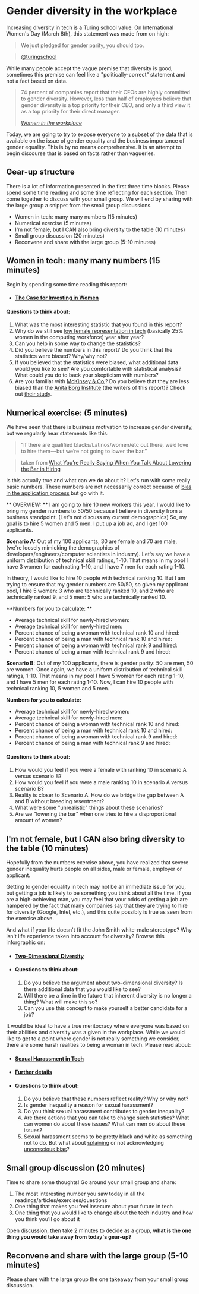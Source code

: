 # Gender diversity in the workplace
Increasing diversity in tech is a Turing school value. On International Women's Day (March 8th), this statement was made from on high:
> We just pledged for gender parity, you should too.

>[@turingschool](https://twitter.com/turingschool/status/707283757875617792)

While many people accept the vague premise that diversity is good, sometimes this premise can feel like a "politically-correct" statement and not a fact based on data.
>74 percent of companies report that their CEOs are highly committed to gender diversity. However, less than half of employees believe that gender diversity is a top priority for their CEO, and only a third view it as a top priority for their direct manager.
>
>[*Women in the workplace*](http://womenintheworkplace.com/)

Today, we are going to try to expose everyone to a subset of the data that is available on the issue of gender equality and the business importance of gender equality. This is by no means comprehensive. It is an attempt to begin discourse that is based on facts rather than vagueries.

## Gear-up structure
There is a lot of information presented in the first three time blocks. Please spend some time reading and some time reflecting for each section. Then come together to discuss with your small group. We will end by sharing with the large group a snippet from the small group discussions.

* Women in tech: many many numbers (15 minutes)
* Numerical exercise (5 minutes)
* I'm not female, but I CAN also bring diversity to the table (10 minutes)
* Small group discussion (20 minutes)
* Reconvene and share with the large group (5-10 minutes)

## Women in tech: many many numbers (15 minutes)
Begin by spending some time reading this report:
* #### [**The Case for Investing in Women**](http://1uly8a1a5aff3hmeqt1svyjy.wpengine.netdna-cdn.com/wp-content/uploads/2014/03/The-Case-for-Investing-in-Women-314.pdf)

#### Questions to think about:
1. What was the most interesting statistic that you found in this report?
2. Why do we still see [low female representation in tech](https://www.ncwit.org/sites/default/files/resources/btn_03092016_web.pdf) (basically 25% women in the computing workforce) year after year?
3. Can you help in some way to change the statistics?
2. Did you believe the numbers in this report? Do you think that the statistics were biased? Why/why not?
3. If you believed that the statistics were biased, what additional data would you like to see? Are you comfortable with statistical analysis? What could you do to back your skepticism with numbers?
4. Are you familiar with [McKinsey & Co.](http://www.mckinsey.com/)? Do you believe that they are less biased than the [Anita Borg Institute](http://anitaborg.org/) (the writers of this report)? Check out [their study](http://womenintheworkplace.com/ui/pdfs/Women_in_the_Workplace_2015.pdf?v=5).


## Numerical exercise: (5 minutes)
We have seen that there is business motivation to increase gender diversity, but we regularly hear statements like this:
> “If there are qualified blacks/Latinos/women/etc out there, we’d love to hire them — but we’re not going to lower the bar.”

>taken from [What You’re Really Saying When You Talk About Lowering the Bar in Hiring]( https://medium.com/life-tips/what-you-re-really-saying-when-you-talk-about-lowering-the-bar-in-hiring-a30d9b12430f#.eukf9ks9d)

Is this actually true and what can we do about it? Let's run with some really basic numbers. These numbers are not necessarily correct because of [bias in the application process](https://hbr.org/2014/08/why-women-dont-apply-for-jobs-unless-theyre-100-qualified/) but go with it.


** OVERVIEW: ** I am going to hire 10 new workers this year. I would like to bring my gender numbers to 50/50 because I  believe in diversity from a business standpoint. (Let's not discuss my current demographics) So, my goal is to hire 5 women and 5 men. I put up a job ad, and I get 100 applicants.

**Scenario A:** Out of my 100 applicants, 30 are female and 70 are male, (we're loosely mimicking the demographics of developers/engineers/computer scientists in industry). Let's say we have a uniform distribution of technical skill ratings, 1-10. That means in my pool I have 3 women for each rating 1-10, and I have 7 men for each rating 1-10.

In theory, I would like to hire 10 people with technical ranking 10. But I am trying to ensure that my gender numbers are 50/50, so given my applicant pool, I hire 5 women: 3 who are technically ranked 10, and 2 who are technically ranked 9, and 5 men: 5 who are technically ranked 10.

**Numbers for you to calculate: **

* Average technical skill for newly-hired women:
* Average technical skill for newly-hired men:
* Percent chance of being a woman with technical rank 10 and hired:
* Percent chance of being a man with technical rank 10 and hired:
* Percent chance of being a woman with technical rank 9 and hired:
* Percent chance of being a man with technical rank 9 and hired:

**Scenario B:** Out of my 100 applicants, there is gender parity: 50 are men, 50 are women. Once again, we have a uniform distribution of technical skill ratings, 1-10. That means in my pool I have 5 women for each rating 1-10, and I have 5 men for each rating 1-10. Now, I can hire 10 people with technical ranking 10, 5 women and 5 men.

**Numbers for you to calculate:**

* Average technical skill for newly-hired women:
* Average technical skill for newly-hired men:
* Percent chance of being a woman with technical rank 10 and hired:
* Percent chance of being a man with technical rank 10 and hired:
* Percent chance of being a woman with technical rank 9 and hired:
* Percent chance of being a man with technical rank 9 and hired:


#### Questions to think about:
1. How would you feel if you were a female with ranking 10 in scenario A versus scenario B?
2. How would you feel if you were a male ranking 10 in scenario A versus scenario B?
3. Reality is closer to Scenario A. How do we bridge the gap between A and B without breeding resentment?
4. What were some "unrealistic" things about these scenarios?
5. Are we "lowering the bar" when one tries to hire a disproportional amount of women?

## I'm not female, but I CAN also bring diversity to the table (10 minutes)

Hopefully from the numbers exercise above, you have realized that severe gender inequality hurts people on all sides, male or female, employer or applicant.

Getting to gender equality in tech may not be an immediate issue for you, but getting a job is likely to be something you think about all the time. If you are a high-achieving man, you may feel that your odds of getting a job are hampered by the fact that many companies say that they are trying to hire for diversity (Google, Intel, etc.), and this quite possibly is true as seen from the exercise above.

And what if your life doesn't fit the John Smith white-male stereotype? Why isn't life experience taken into account for diversity? Browse this inforgraphic on:

* #### [**Two-Dimensional Diversity**](http://www.talentinnovation.org/_private/assets/IDMG-infographic-CTI.pdf)

* #### Questions to think about:
  1. Do you believe the argument about two-dimensional diversity? Is there additional data that you would like to see?
  2. Will there be a time in the future that inherent diversity is no longer a thing? What will make this so?
  3. Can you use this concept to make yourself a better candidate for a job?

It would be ideal to have a true meritocracy where everyone was based on their abilities and diversity was a given in the workplace. While we would like to get to a point where gender is not really something we consider, there are some harsh realities to being a woman in tech. Please read about:

* #### [**Sexual Harassment in Tech**](http://thinkprogress.org/economy/2016/01/12/3738390/kleiner-perkins-harassment-study/)
* #### [**Further details**](http://elephantinthevalley.com/)
* #### Questions to think about:
  1. Do you believe that these numbers reflect reality? Why or why not?
  2. Is gender inequality a reason for sexual harassment?
  3. Do you think sexual harassment contributes to gender inequality?
  4. Are there actions that you can take to change such statistics? What can women do about these issues? What can men do about these issues?
  5. Sexual harassment seems to be pretty black and white as something not to do. But what about [splaining](http://geekfeminism.wikia.com/wiki/Splaining) or not acknowledging [unconscious bias](http://www.theguardian.com/technology/2016/feb/12/women-considered-better-coders-hide-gender-github?utm_content=bufferda468&utm_medium=social&utm_source=linkedin.com&utm_campaign=buffer)?

## Small group discussion (20 minutes)
Time to share some thoughts!
Go around your small group and share:
1. The most interesting number you saw today in all the readings/articles/exercises/questions
2. One thing that makes you feel insecure about your future in tech
3. One thing that you would like to change about the tech industry and how you think you'll go about it

Open discussion, then take 2 minutes to decide as a group, **what is the one thing you would take away from today's gear-up?**

## Reconvene and share with the large group (5-10 minutes)
Please share with the large group the one takeaway from your small group discussion.
